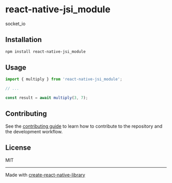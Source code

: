 # react-native-jsi_module

socket_io

## Installation

```sh
npm install react-native-jsi_module
```

## Usage


```js
import { multiply } from 'react-native-jsi_module';

// ...

const result = await multiply(3, 7);
```


## Contributing

See the [contributing guide](CONTRIBUTING.md) to learn how to contribute to the repository and the development workflow.

## License

MIT

---

Made with [create-react-native-library](https://github.com/callstack/react-native-builder-bob)
